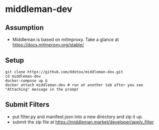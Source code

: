 # middleman-dev

## Assumption

- Middleman is based on mitmproxy. Take a glance at https://docs.mitmproxy.org/stable/

## Setup

```
git clone https://github.com/ddetox/middleman-dev.git
cd middleman-dev
docker-compose up &
docker attach middleman-dev # run at another tab after you see "Attaching" message in the prompt
```

## Submit Filters

- put filter.py and manifest.json into a new directory and zip it up.
- submit the zip file at https://middleman.market/developer/apply_filter
